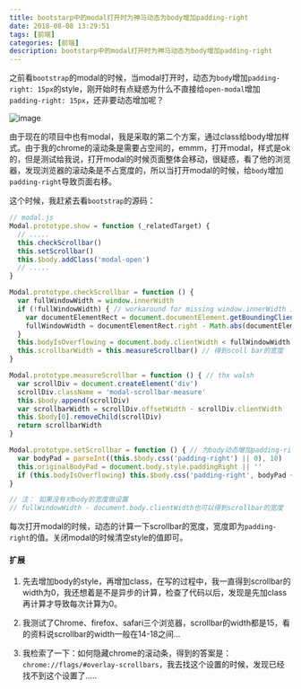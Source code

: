 ```yaml
---
title: bootstarp中的modal打开时为神马动态为body增加padding-right
date: 2018-08-08 13:29:51
tags: [前端]
categories: [前端]
description: bootstarp中的modal打开时为神马动态为body增加padding-right
---
```


之前看`bootstrap`的modal的时候，当modal打开时，动态为`body`增加`padding-right: 15px`的style，刚开始时有点疑惑为什么不直接给`open-modal`增加`padding-right: 15px`，还非要动态增加呢？

![image](http://res.cloudinary.com/dwudaridr/image/upload/v1533706275/blog/2091533706051_.pic_hd.jpg)

由于现在的项目中也有modal，我是采取的第二个方案，通过class给body增加样式。由于我的chrome的滚动条是需要占空间的，emmm，打开modal，样式是ok的，但是测试给我说，打开modal的时候页面整体会移动，很疑惑，看了他的浏览器，发现浏览器的滚动条是不占宽度的，所以当打开modal的时候，给`body`增加`padding-right`导致页面右移。

这个时候，我赶紧去看`bootstrap`的源码：
```js
// modal.js
Modal.prototype.show = function (_relatedTarget) {
  // .....
  this.checkScrollbar()
  this.setScrollbar()
  this.$body.addClass('modal-open')
  // .....
}

Modal.prototype.checkScrollbar = function () {
  var fullWindowWidth = window.innerWidth
  if (!fullWindowWidth) { // workaround for missing window.innerWidth in IE8
    var documentElementRect = document.documentElement.getBoundingClientRect()
    fullWindowWidth = documentElementRect.right - Math.abs(documentElementRect.left)
  }
  this.bodyIsOverflowing = document.body.clientWidth < fullWindowWidth
  this.scrollbarWidth = this.measureScrollbar() // 得到scoll bar的宽度
}

Modal.prototype.measureScrollbar = function () { // thx walsh
  var scrollDiv = document.createElement('div')
  scrollDiv.className = 'modal-scrollbar-measure'
  this.$body.append(scrollDiv)
  var scrollbarWidth = scrollDiv.offsetWidth - scrollDiv.clientWidth
  this.$body[0].removeChild(scrollDiv)
  return scrollbarWidth
}

Modal.prototype.setScrollbar = function () { // 为body动态增加padding-right
  var bodyPad = parseInt((this.$body.css('padding-right') || 0), 10)
  this.originalBodyPad = document.body.style.paddingRight || ''
  if (this.bodyIsOverflowing) this.$body.css('padding-right', bodyPad + this.scrollbarWidth)
}

// 注： 如果没有对body的宽度做设置
// fullWindowWidth - document.body.clientWidth也可以得到scrollbar的宽度
```
每次打开modal的时候，动态的计算一下scrollbar的宽度，宽度即为`padding-right`的值。关闭modal的时候清空style的值即可。

#### 扩展
1. 先去增加body的style，再增加class，在写的过程中，我一直得到scrollbar的width为0，我还想着是不是异步的计算，检查了代码以后，发现是先加class再计算才导致每次计算为0。

2. 我测试了Chrome、firefox、safari三个浏览器，scrollbar的width都是15，看的资料说scrollbar的width一般在14-18之间...

3. 我检索了一下：如何隐藏chrome的滚动条，得到的答案是： `chrome://flags/#overlay-scrollbars`，我去找这个设置的时候，发现已经找不到这个设置了.....
